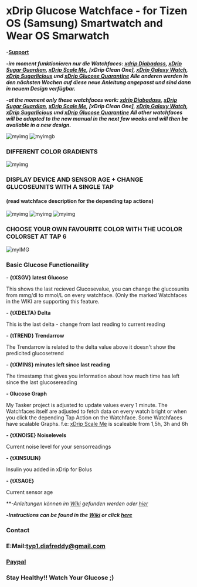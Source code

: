 # xDrip Glucose Watchface - for Tizen OS (Samsung) Smartwatch and Wear OS Smarwatch

    
   
   
   
   
   
   
   
   
   **-[Support](#Contact)**
    
    
    
    
    
 **-_im moment funktionieren nur die Watchfaces: [xdrip Diabadass](https://getwatchmaker.com/watch/sHyeOJm5XKL), [xDrip Sugar Guardian](https://getwatchmaker.com/watch/sHJwuuKQtL), [xDrip Scale Me](https://getwatchmaker.com/watch/sBJh9mqmYI), [xDrip Clean One], [xDrip Galaxy Watch](https://getwatchmaker.com/watch/sBk62m8fKL), [xDrip Sugarlicious](https://getwatchmaker.com/watch/sH1Dt3mXKU) und [xDrip Glucose Quarantine](https://getwatchmaker.com/watch/sSJp9UdotU) 
  Alle anderen werden in den nächsten Wochen auf diese neue Anleitung angepasst und sind dann in neuem Design verfügbar._**

 **-_at the moment only these watchfaces work: [xdrip Diabadass](https://getwatchmaker.com/watch/sHyeOJm5XKL), [xDrip Sugar Guardian](https://getwatchmaker.com/watch/sHJwuuKQtL), [xDrip Scale Me](https://getwatchmaker.com/watch/sBJh9mqmYI), [xDrip  Clean One], [xDrip Galaxy Watch](https://getwatchmaker.com/watch/sBk62m8fKL), [xDrip Sugarlicious](https://getwatchmaker.com/watch/sH1Dt3mXKU) und [xDrip Glucose Quarantine](https://getwatchmaker.com/watch/sSJp9UdotU) 
  All other watchfaces will be adapted to the new manual in the next few weeks and will then be available in a new design._**


![myimg](https://github.com/wagnefrede/xDrip--Tasker-Tizen-Watchface-Integration/blob/master/Watchfaces/content/pictures/glucose_quarantine_preset_1_tap_actions.png)           ![myimgb](https://github.com/wagnefrede/xDrip--Tasker-Tizen-Watchface-Integration/blob/master/Watchfaces/content/pictures/glucose_quarantine_preset_2_graphview_xtrastatusline.png)


### DIFFERENT COLOR GRADIENTS

![myimg](https://github.com/wagnefrede/xDrip--Tasker-Tizen-Watchface-Integration/blob/master/Watchfaces/content/pictures/glucose_quarantine__2_watches.png)



### DISPLAY DEVICE AND SENSOR AGE + CHANGE GLUCOSEUNITS WITH A SINGLE TAP
#### (read watchface description for the depending tap actions)

![myimg](https://github.com/wagnefrede/xDrip--Tasker-Tizen-Watchface-Integration/blob/master/Watchfaces/content/pictures/glucose_quarantine_active_1_sage_info.png) ![myimg](https://github.com/wagnefrede/xDrip--Tasker-Tizen-Watchface-Integration/blob/master/Watchfaces/content/pictures/glucose_quarantine_active_3_mgdl.png) ![myimg](https://github.com/wagnefrede/xDrip--Tasker-Tizen-Watchface-Integration/blob/master/Watchfaces/content/pictures/glucose_quarantine_active_2_mmol.png)

### CHOOSE YOUR OWN FAVOURITE COLOR WITH THE UCOLOR COLORSET AT TAP 6

![myIMG](https://github.com/wagnefrede/xDrip--Tasker-Tizen-Watchface-Integration/blob/master/Watchfaces/content/pictures/glucose_quarantine_active_Ucolor_cyan.png)




### Basic Glucose Functionaility                                                                             

**- {tXSGV}  latest Glucose** 

   This shows the last recieved Glucosevalue, 
   you can change the glucosunits from mmg/dl to mmol/L 
   on every watchface. (Only the marked Watchfaces in the WIKI
   are supporting this feature.

**- {tXDELTA} Delta**

   This is the last delta - change from last reading to current reading
   
**- {tTREND} Trendarrow**

  The Trendarrow is related to the delta value above it doesn't 
  show the predicited glucosetrend

**- {tXMINS} minutes left since last reading**

   The timestamp that gives you information about how much 
   time has left since the last glucosereading
   
**- Glucose Graph**

  My Tasker project is adjusted to update values every 1 minute. 
  The Watchfaces itself are adjusted to fetch data on every watch 
  bright or when you click the depending Tap Action on the Watchface. 
  Some Watchfaces have scalable Graphs. f.e: [xDrip Scale Me](https://getwatchmaker.com/watch/sBJh9mqmYI)
  is scaleable from 1,5h, 3h and 6h 

**- {tXNOISE} Noiselevels**
    
   Current noise level for your sensorreadings
   
**- {tXINSULIN}**

   Insulin you added in xDrip for Bolus
   
**- {tXSAGE}**

   Current sensor age
   
   
   
   
 **_-Anleitungen können im [Wiki]( https://github.com/wagnefrede/xDrip--Tasker-Tizen-Watchface-Integration/wiki) gefunden werden oder [hier](https://github.com/wagnefrede/xDrip--Tasker-Tizen-Watchface-Integration/wiki/Ausf%C3%BChrliche-Anleitung)_

 **-_Instructions can be found in the [Wiki]( https://github.com/wagnefrede/xDrip--Tasker-Tizen-Watchface-Integration/wiki) or click [here](https://github.com/wagnefrede/xDrip--Tasker-Tizen-Watchface-Integration/wiki/Ausf%C3%BChrliche-Anleitung)_**



### Contact


### E:Mail:<typ1.diafreddy@gmail.com>


### [Paypal](paypal.me/diafreddy)


### Stay Healthy!! Watch Your Glucose ;)


